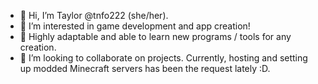 - 👋 Hi, I’m Taylor @tnfo222 (she/her).
- 👀 I’m interested in game development and app creation!
- 🌱 Highly adaptable and able to learn new programs / tools for any creation. 
- 💞️ I’m looking to collaborate on projects. Currently, hosting and setting up modded Minecraft servers has been the request lately :D.  

<!---
tnfo222/tnfo222 is a ✨ special ✨ repository because its `README.md` (this file) appears on your GitHub profile.
You can click the Preview link to take a look at your changes.
--->
